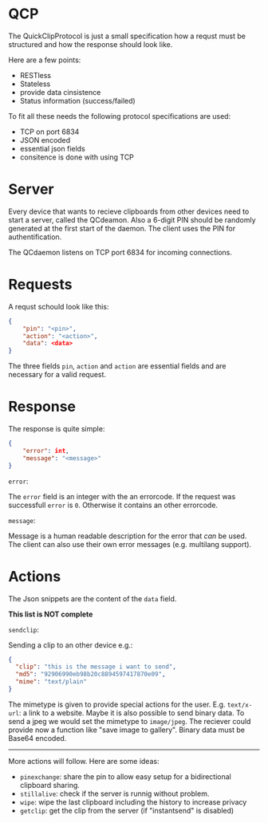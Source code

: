 QCP
===

The QuickClipProtocol is just a small specification how a requst must be structured and how the response should look like.

Here are a few points:

- RESTless
- Stateless
- provide data cinsistence
- Status information (success/failed)


To fit all these needs the following protocol specifications are used:

- TCP on port 6834
- JSON encoded
- essential json fields
- consitence is done with using TCP


Server
======

Every device that wants to recieve clipboards from other devices need to start a server, called the QCdeamon. 
Also a 6-digit PIN should be randomly generated at the first start of the daemon. The client uses the PIN for authentification.

The QCdaemon listens on TCP port 6834 for incoming connections.

Requests
================================

A requst schould look like this:
```JSON
{
	"pin": "<pin>",
	"action": "<action>",
	"data": <data>
}
```
The three fields `pin`, `action` and `action` are essential fields and are necessary for a valid request.

Response
========

The response is quite simple:
```JSON
{
	"error": int,
	"message": "<message>"
}
```

`error`:

The `error` field is an integer with the an errorcode. If the request was successfull `error` is `0`. 
Otherwise it contains an other errorcode.

`message`:

Message is a human readable description for the error that _can_ be used. The client can also use their own error messages (e.g. multilang support).

Actions
=======

The Json snippets are the content of the `data` field.

__This list is NOT complete__

`sendclip`:

Sending a clip to an other device e.g.:

```JSON
{
  "clip": "this is the message i want to send",
  "md5": "92906990eb98b20c8894597417870e09",
  "mime": "text/plain"
}
```
The mimetype is given to provide special actions for the user. E.g. `text/x-url`: a link to a website.
Maybe it is also possible to send binary data. To send a jpeg we would set the mimetype to `image/jpeg`. The reciever could provide now a function like "save image to gallery". Binary data must be Base64 encoded.

---

More actions will follow.
Here are some ideas:

- `pinexchange`: share the pin to allow easy setup for a bidirectional clipboard sharing.
- `stillalive`: check if the server is runnig without problem.
- `wipe`: wipe the last clipboard including the history to increase privacy
- `getclip`: get the clip  from the server (if "instantsend" is disabled)
